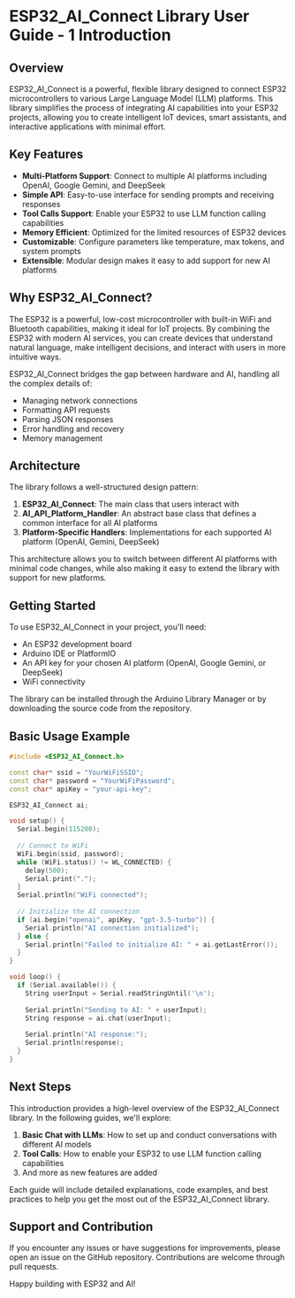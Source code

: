 # ESP32_AI_Connect Library User Guide - 1 Introduction

## Overview

ESP32_AI_Connect is a powerful, flexible library designed to connect ESP32 microcontrollers to various Large Language Model (LLM) platforms. This library simplifies the process of integrating AI capabilities into your ESP32 projects, allowing you to create intelligent IoT devices, smart assistants, and interactive applications with minimal effort.

## Key Features

- **Multi-Platform Support**: Connect to multiple AI platforms including OpenAI, Google Gemini, and DeepSeek
- **Simple API**: Easy-to-use interface for sending prompts and receiving responses
- **Tool Calls Support**: Enable your ESP32 to use LLM function calling capabilities
- **Memory Efficient**: Optimized for the limited resources of ESP32 devices
- **Customizable**: Configure parameters like temperature, max tokens, and system prompts
- **Extensible**: Modular design makes it easy to add support for new AI platforms

## Why ESP32_AI_Connect?

The ESP32 is a powerful, low-cost microcontroller with built-in WiFi and Bluetooth capabilities, making it ideal for IoT projects. By combining the ESP32 with modern AI services, you can create devices that understand natural language, make intelligent decisions, and interact with users in more intuitive ways.

ESP32_AI_Connect bridges the gap between hardware and AI, handling all the complex details of:

- Managing network connections
- Formatting API requests
- Parsing JSON responses
- Error handling and recovery
- Memory management

## Architecture

The library follows a well-structured design pattern:

1. **ESP32_AI_Connect**: The main class that users interact with
2. **AI_API_Platform_Handler**: An abstract base class that defines a common interface for all AI platforms
3. **Platform-Specific Handlers**: Implementations for each supported AI platform (OpenAI, Gemini, DeepSeek)

This architecture allows you to switch between different AI platforms with minimal code changes, while also making it easy to extend the library with support for new platforms.

## Getting Started

To use ESP32_AI_Connect in your project, you'll need:

- An ESP32 development board
- Arduino IDE or PlatformIO
- An API key for your chosen AI platform (OpenAI, Google Gemini, or DeepSeek)
- WiFi connectivity

The library can be installed through the Arduino Library Manager or by downloading the source code from the repository.

## Basic Usage Example

```cpp
#include <ESP32_AI_Connect.h>

const char* ssid = "YourWiFiSSID";
const char* password = "YourWiFiPassword";
const char* apiKey = "your-api-key";

ESP32_AI_Connect ai;

void setup() {
  Serial.begin(115200);
  
  // Connect to WiFi
  WiFi.begin(ssid, password);
  while (WiFi.status() != WL_CONNECTED) {
    delay(500);
    Serial.print(".");
  }
  Serial.println("WiFi connected");
  
  // Initialize the AI connection
  if (ai.begin("openai", apiKey, "gpt-3.5-turbo")) {
    Serial.println("AI connection initialized");
  } else {
    Serial.println("Failed to initialize AI: " + ai.getLastError());
  }
}

void loop() {
  if (Serial.available()) {
    String userInput = Serial.readStringUntil('\n');
    
    Serial.println("Sending to AI: " + userInput);
    String response = ai.chat(userInput);
    
    Serial.println("AI response:");
    Serial.println(response);
  }
}
```

## Next Steps

This introduction provides a high-level overview of the ESP32_AI_Connect library. In the following guides, we'll explore:

1. **Basic Chat with LLMs**: How to set up and conduct conversations with different AI models
2. **Tool Calls**: How to enable your ESP32 to use LLM function calling capabilities
3. And more as new features are added

Each guide will include detailed explanations, code examples, and best practices to help you get the most out of the ESP32_AI_Connect library.

## Support and Contribution

If you encounter any issues or have suggestions for improvements, please open an issue on the GitHub repository. Contributions are welcome through pull requests.

Happy building with ESP32 and AI!